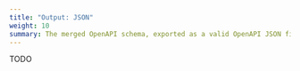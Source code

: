 ```yaml
---
title: "Output: JSON"
weight: 10
summary: The merged OpenAPI schema, exported as a valid OpenAPI JSON file.
---
```


TODO
